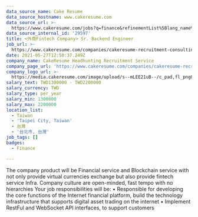 ```yaml
---
data_source_name: Cake Resume
data_source_hostname: www.cakeresume.com
data_source_url: >-
  https://www.cakeresume.com/jobs?q=finance&refinementList%5Blang_name%5D%5B0%5D=English&refinementList%5Bsalary_type%5D=per_year&range%5Bsalary_range%5D%5Bmin%5D=1000000&page=3
data_source_internal_id: '29597'
title: <外商Fintech Company> Sr. Backend Engineer
job_url: >-
  https://www.cakeresume.com/companies/cakeresume-recruitment-consulting/jobs/lt-foreign-fintech-company-gt-sr-backend-engineer
date: 2021-05-27T12:50:37.249Z
company_name: CakeResume Headhunting Recruitment Service
company_page_url: 'https://www.cakeresume.com/companies/cakeresume-recruitment-consulting'
company_logo_url: >-
  https://media.cakeresume.com/image/upload/s--mLEE21uB--/c_pad,fl_png8,h_200,w_200/v1620881212/vdbipassrdfr8omwzeq6.png
salary_text: TWD1300000 - TWD2200000
salary_currency: TWD
salary_type: per_year
salary_min: 1300000
salary_max: 2200000
location_list:
  - Taiwan
  - 'Taipei City, Taiwan'
  - 台灣
  - '台北市, 台灣'
job_tags: []
badges:
  - Finance

---
```


The company product will be Financial service and Blockchain service with not only provide virtual currencies exchange but also provide fintech service Infra. Company culture are open-minded, fast tempo with no hierarchies Your job responsibilities will be: • Responsible for developing the core functions of the Internet financial platform, build the technology infrastructure that supports digital asset trading on the internet • Implement RestFul and WebSocket API interfaces, to support customers